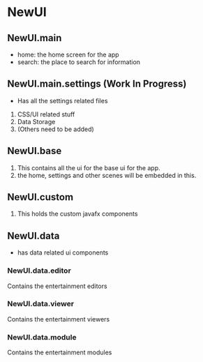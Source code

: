 # NewUI

## NewUI.main

- home: the home screen for the app
- search: the place to search for information

## NewUI.main.settings (Work In Progress)

- Has all the settings related files

1. CSS/UI related stuff
2. Data Storage
3. (Others need to be added)

## NewUI.base

1. This contains all the ui for the base ui for the app.
2. the home, settings and other scenes will be embedded in this.

## NewUI.custom

1. This holds the custom javafx components

## NewUI.data

- has data related ui components

### NewUI.data.editor

Contains the entertainment editors

### NewUI.data.viewer

Contains the entertainment viewers

### NewUI.data.module

Contains the entertainment modules
